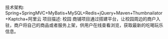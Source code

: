技术架构: Spring+SpringMVC+MyBatis+MySQL+Redis+jQuery+Maven+Thumbnailator+Kaptcha+阿里云
项目描述: 校园 商铺项目通过搭建平台，让校园周边的商户入驻，商户将自己的商品或者服务上架，供用户在线查看浏览，获取最新的吃喝玩乐信息。
